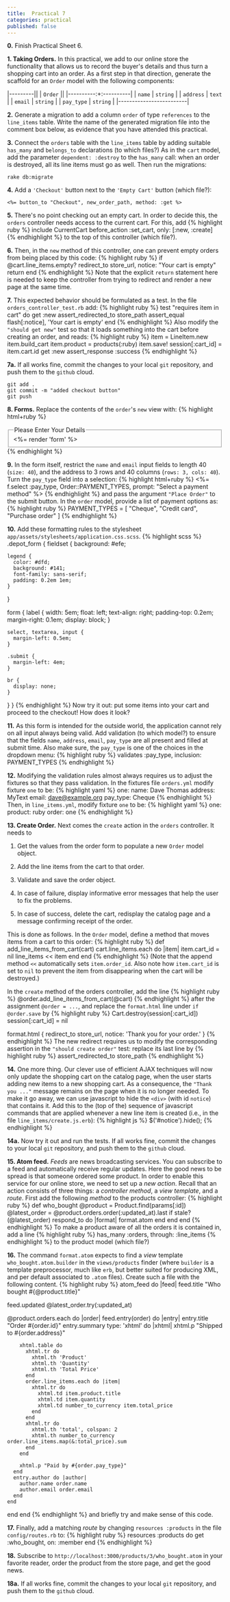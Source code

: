```yaml
---
title:  Practical 7
categories: practical
published: false
---
```


**0.**
Finish Practical Sheet 6.

**1. Taking Orders.**
In this practical, we add to our online store the functionality
that allows us to record the buyer's details and thus turn a
shopping cart into an order.  As a first step in that direction,
generate the scaffold for an `Order` model with the following components:

|---------||
| `Order` ||
|----------:+:----------|
|     `name` | `string` |
|  `address` | `text`   |
|    `email` | `string` |
| `pay_type` | `string` |
|-------------------------|

**2.**
Generate a migration to add a column `order` of type `references`
to the `line_items` table.
Write the name of the generated migration file into the comment box below, as evidence that you have attended this practical.

**3.**
Connect the `orders` table with the `line_items` table by
adding suitable `has_many` and `belongs_to` declarations (to which files?)
As in the `cart` model, add the parameter `dependent: :destroy` to the `has_many` call:
when an order is destroyed, all its line items must go as well.
Then run the migrations:

    rake db:migrate

**4.**
Add a `'Checkout'` button next to the `'Empty Cart'` button (which file?):

    <%= button_to "Checkout", new_order_path, method: :get %>

**5.** There's no point checking out an empty cart.  In order to
decide this, the `orders` controller needs access to the current cart.
For this, add
{% highlight ruby %}
include CurrentCart
before_action :set_cart, only: [:new, :create]
{% endhighlight %}
to the top of this controller (which file?).


**6.**
Then, in  the `new` method of this controller, one can prevent  empty orders from being placed by this code:
{% highlight ruby %}
if @cart.line_items.empty?
  redirect_to store_url, notice: "Your cart is empty"
  return
end
{% endhighlight %}
Note that the explicit `return` statement here is needed to keep the controller
from trying to redirect and render a new page at the same time.

**7.** This expected behavior should be formulated as a test.  In the
file `orders_controller_test.rb` add:
{% highlight ruby %}
test "requires item in cart" do
  get :new
  assert_redirected_to store_path
  assert_equal flash[:notice], 'Your cart is empty'
end
{% endhighlight %}
Also modify the `"should get new"` test so that it loads something into the cart before creating an order, and reads:
{% highlight ruby %}
item = LineItem.new
item.build_cart
item.product = products(:ruby)
item.save!
session[:cart_id] = item.cart.id
get :new
assert_response :success
{% endhighlight %}

**7a.** If all works fine, commit the changes to your local `git`
repository, and push them to the `github` cloud.

    git add .
    git commit -m "added checkout button"
    git push


**8. Forms.**
Replace the contents of the `order`'s `new` view with:
{% highlight html+ruby %}
<div class="depot_form">
  <fieldset>
    <legend>Please Enter Your Details</legend>
    <%= render 'form' %>
  </fieldset>
</div>
{% endhighlight %}

**9.**
In the form itself, restrict the `name` and `email` input fields to
length 40 (`size: 40`), and the address to 3 rows and 40
columns (`rows: 3, cols: 40`).  Turn the `pay_type` field into a selection:
{% highlight html+ruby %}
    <%= f.select :pay_type, Order::PAYMENT_TYPES,
                  prompt: "Select a payment method" %>
{% endhighlight %}
and pass the argument `"Place Order"` to the submit button.
In the `order` model, provide a list of payment options as:
{% highlight ruby %}
PAYMENT_TYPES = [ "Cheque", "Credit card", "Purchase order" ]
{% endhighlight %}

**10.** Add these formatting rules to the stylesheet
`app/assets/stylesheets/application.css.scss`.
{% highlight scss %}
.depot_form {
  fieldset {
    background: #efe;

    legend {
      color: #dfd;
      background: #141;
      font-family: sans-serif;
      padding: 0.2em 1em;
    }
  }

  form {
    label {
      width: 5em;
      float: left;
      text-align: right;
      padding-top: 0.2em;
      margin-right: 0.1em;
      display: block;
    }

    select, textarea, input {
      margin-left: 0.5em;
    }

    .submit {
      margin-left: 4em;
    }

    br {
      display: none;
    }
  }
}
{% endhighlight %}
Now try it out: put some items into your cart and proceed to the checkout!
How does it look?


**11.** As this form is intended for the outside world, the application
cannot rely on all input always being valid.
Add validation (to which model?) to ensure that the fields `name`, `address`, `email`, `pay_type` are all present and filled at submit time.
Also make sure, the `pay_type` is one of the choices in the dropdown menu:
{% highlight ruby %}
validates :pay_type, inclusion: PAYMENT_TYPES
{% endhighlight %}

**12.** Modifying the validation rules almost always requires us to
adjust the fixtures so that they pass validation.  In the fixtures file
`orders.yml` modify fixture `one` to be:
{% highlight yaml %}
one:
  name: Dave Thomas
  address: MyText
  email: dave@example.org
  pay_type: Cheque
{% endhighlight %}
Then, in `line_items.yml`, modify fixture `one` to be:
{% highlight yaml %}
one:
  product: ruby
  order: one
{% endhighlight %}

**13. Create Order.**
Next comes the `create` action in the `orders` controller.  It needs to

1. Get the values from the order form to populate a new `Order` model object.

1. Add the line items from the cart to that order.

1. Validate and save the order object.

1. In case of failure, display
informative error messages that help the user to fix the problems.

1. In case of success, delete the cart, redisplay the catalog page and
a message confirming receipt of the order.

This is done as follows.
In the `Order` model, define a method that moves items from a cart to this order:
{% highlight ruby %}
def add_line_items_from_cart(cart)
  cart.line_items.each do |item|
    item.cart_id = nil
    line_items << item
  end
end
{% endhighlight %}
(Note that the append method `<<` automatically sets
`item.order_id`.   Also note how `item.cart_id` is set to `nil`
to prevent the item from disappearing when the cart will be destroyed.)

In the `create` method of the orders controller,
add the line
{% highlight ruby %}
@order.add_line_items_from_cart(@cart)
{% endhighlight %}
after the assignment `@order = ...`,
and replace the `format.html` line under `if @order.save` by
{% highlight ruby %}
Cart.destroy(session[:cart_id])
session[:cart_id] = nil

format.html {
  redirect_to store_url, notice: 'Thank you for your order.'
}
{% endhighlight %}
The new redirect requires us to modify the corresponding assertion
in the `"should create order"` test: replace its last line by
{% highlight ruby %}
assert_redirected_to store_path
{% endhighlight %}

**14.** One more thing.  Our clever use of efficient AJAX techniques
will now only update the shopping cart on the catalog page, when the user
starts adding new items to a new shopping cart.  As a consequence, the `"Thank you ..."` message
remains on the page when it is no longer needed.  To make it go away, we can use javascript to
hide the `<div>` (with id `notice`) that contains it.  Add this to the
(top of the) sequence of javascript commands that are applied
whenever a new line item is created (i.e., in the file `line_items/create.js.erb`):
{% highlight js %}
$('#notice').hide();
{% endhighlight %}


**14a.** Now try it out and run the tests.  If all works fine, commit
the changes to your local `git` repository, and push them to the
`github` cloud.

**15. Atom feed.**
_Feeds_ are news broadcasting services.
You can subscribe to a feed and automatically receive regular updates.
Here the good news to be spread is that someone ordered some product.
In order to enable this service for our online store, we need to
set up a _new action_.  Recall that an action consists of three things:
a _controller method_, a _view template_, and a _route_.
First add the following _method_ to the products controller:
{% highlight ruby %}
def who_bought
  @product = Product.find(params[:id])
  @latest_order = @product.orders.order(:updated_at).last
  if stale?(@latest_order)
    respond_to do |format|
      format.atom
    end
  end
end
{% endhighlight %}
To make a product aware of all the orders it is contained in,
add a line
{% highlight ruby %}
has_many :orders, through: :line_items
{% endhighlight %}
to the product model (which file?)

**16.**
The command `format.atom` expects to find a _view_ template
`who_bought.atom.builder`  in the `views/products` finder
(where `builder` is a template preprocessor, much like `erb`, but better suited for
producing XML, and per default associated to `.atom` files).
Create such a file with the following content.
{% highlight ruby %}
atom_feed do |feed|
  feed.title "Who bought #{@product.title}"

  feed.updated @latest_order.try(:updated_at)

  @product.orders.each do |order|
    feed.entry(order) do |entry|
      entry.title "Order #{order.id}"
      entry.summary type: 'xhtml' do |xhtml|
        xhtml.p "Shipped to #{order.address}"

        xhtml.table do
          xhtml.tr do
            xhtml.th 'Product'
            xhtml.th 'Quantity'
            xhtml.th 'Total Price'
          end
          order.line_items.each do |item|
            xhtml.tr do
              xhtml.td item.product.title
              xhtml.td item.quantity
              xhtml.td number_to_currency item.total_price
            end
          end
          xhtml.tr do
            xhtml.th 'total', colspan: 2
            xhtml.th number_to_currency order.line_items.map(&:total_price).sum
          end
        end

        xhtml.p "Paid by #{order.pay_type}"
      end
      entry.author do |author|
        author.name order.name
        author.email order.email
      end
    end
  end
end
{% endhighlight %}
and briefly try and make sense of this code.

**17.**  Finally, add a matching _route_ by changing
`resources :products` in the file `config/routes.rb` to:
{% highlight ruby %}
resources :products do
  get :who_bought, on: :member
end
{% endhighlight %}

**18.**  Subscribe to `http://localhost:3000/products/3/who_bought.atom` in your favorite reader, order the product from the store page, and get the good news.

**18a.** If all works fine, commit the changes to your local `git`
repository, and push them to the `github` cloud.
